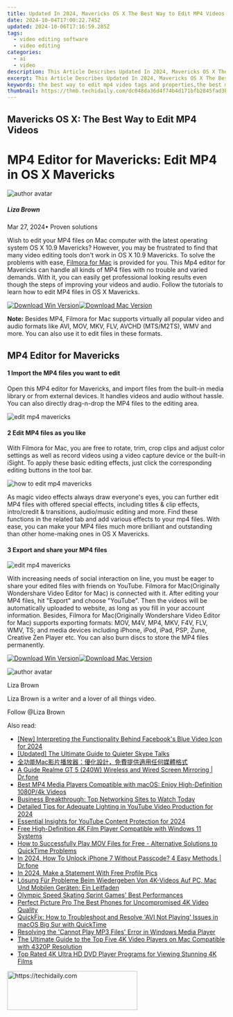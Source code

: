 ```yaml
---
title: Updated In 2024, Mavericks OS X The Best Way to Edit MP4 Videos
date: 2024-10-04T17:00:22.745Z
updated: 2024-10-06T17:16:59.285Z
tags: 
  - video editing software
  - video editing
categories: 
  - ai
  - video
description: This Article Describes Updated In 2024, Mavericks OS X The Best Way to Edit MP4 Videos
excerpt: This Article Describes Updated In 2024, Mavericks OS X The Best Way to Edit MP4 Videos
keywords: the best way to edit mp4 video tags and properties,the best mac video editors similar to windows movie maker 2024 update,mavericks os x the best way to edit mp4 videos,os x mavericks video editing tutorial mastering the basics,top 5 best ipad video editor 2024 updated,best mp4 editor for mac mavericks easy video editing,how to edit mp4 videos on mac mavericks a step by step guide
thumbnail: https://thmb.techidaily.com/dc048da36d4f74b4d171bfb2845fad3bf8d729c04e77596617ba912c21778696.jpg
---
```


## Mavericks OS X: The Best Way to Edit MP4 Videos

# MP4 Editor for Mavericks: Edit MP4 in OS X Mavericks

![author avatar](https://lh5.googleusercontent.com/-AIMmjowaFs4/AAAAAAAAAAI/AAAAAAAAABc/Y5UmwDaI7HU/s250-c-k/photo.jpg)

##### Liza Brown

 Mar 27, 2024• Proven solutions

Wish to edit your MP4 files on Mac computer with the latest operating system OS X 10.9 Mavericks? However, you may be frustrated to find that many video editing tools don't work in OS X 10.9 Mavericks. To solve the problems with ease, [Filmora for Mac](https://tools.techidaily.com/wondershare/filmora/download/) is provided for you. This Mp4 editor for Mavericks can handle all kinds of MP4 files with no trouble and varied demands. With it, you can easily get professional looking results even though the steps of improving your videos and audio. Follow the tutorials to learn how to edit MP4 files in OS X Mavericks.

[![Download Win Version](https://images.wondershare.com/filmora/guide/download-btn-win.jpg)](https://tools.techidaily.com/wondershare/filmora/download/)[![Download Mac Version](https://images.wondershare.com/filmora/guide/download-btn-mac.jpg)](https://tools.techidaily.com/wondershare/filmora/download/)

**Note:** Besides MP4, Filmora for Mac supports virtually all popular video and audio formats like AVI, MOV, MKV, FLV, AVCHD (MTS/M2TS), WMV and more. You can also use it to edit files in these formats.

## MP4 Editor for Mavericks

#### 1 Import the MP4 files you want to edit

Open this MP4 editor for Mavericks, and import files from the built-in media library or from external devices. It handles videos and audio without hassle. You can also directly drag-n-drop the MP4 files to the editing area.

![edit mp4 mavericks](https://images.wondershare.com/guide/images/mac-vivideo/mac-vivideo-add-files.jpg)

#### 2 Edit MP4 files as you like

With Filmora for Mac, you are free to rotate, trim, crop clips and adjust color settings as well as record videos using a video capture device or the built-in iSight. To apply these basic editing effects, just click the corresponding editing buttons in the tool bar.

![how to edit mp4 mavericks](https://images.wondershare.com/guide/images/mac-vivideo/mac-vivideo-start-to-edit.jpg)

As magic video effects always draw everyone's eyes, you can further edit MP4 files with offered special effects, including titles & clip effects, intro/credit & transitions, audio/music editing and more. Find these functions in the related tab and add various effects to your mp4 files. With ease, you can make your MP4 files much more brilliant and outstanding than other home-making ones in OS X Mavericks.

#### 3 Export and share your MP4 files

![edit mp4 mavericks](https://images.wondershare.com/guide/images/mac-vivideo/mac-vivideo-output.jpg)

With increasing needs of social interaction on line, you must be eager to share your edited files with friends on YouTube. Filmora for Mac(Originally Wondershare Video Editor for Mac) is connected with it. After editing your MP4 files, hit "Export" and choose "YouTube". Then the videos will be automatically uploaded to website, as long as you fill in your account information. Besides, Filmora for Mac(Originally Wondershare Video Editor for Mac) supports exporting formats: MOV, M4V, MP4, MKV, F4V, FLV, WMV, TS; and media devices including iPhone, iPod, iPad, PSP, Zune, Creative Zen Player etc. You can also burn discs to store the MP4 files permanently.

[![Download Win Version](https://images.wondershare.com/filmora/guide/download-btn-win.jpg)](https://tools.techidaily.com/wondershare/filmora/download/)[![Download Mac Version](https://images.wondershare.com/filmora/guide/download-btn-mac.jpg)](https://tools.techidaily.com/wondershare/filmora/download/)

![author avatar](https://lh5.googleusercontent.com/-AIMmjowaFs4/AAAAAAAAAAI/AAAAAAAAABc/Y5UmwDaI7HU/s250-c-k/photo.jpg)

Liza Brown

Liza Brown is a writer and a lover of all things video.

Follow @Liza Brown

<ins class="adsbygoogle"
      style="display:block"
      data-ad-client="ca-pub-7571918770474297"
      data-ad-slot="8358498916"
      data-ad-format="auto"
      data-full-width-responsive="true"></ins>

<span class="atpl-alsoreadstyle">Also read:</span>
<div><ul>
<li><a href="https://facebook-video-recording.techidaily.com/new-interpreting-the-functionality-behind-facebooks-blue-video-icon-for-2024/"><u>[New] Interpreting the Functionality Behind Facebook's Blue Video Icon for 2024</u></a></li>
<li><a href="https://visual-screen-recording.techidaily.com/updated-the-ultimate-guide-to-quieter-skype-talks/"><u>[Updated] The Ultimate Guide to Quieter Skype Talks</u></a></li>
<li><a href="https://video-creation-software.techidaily.com/1727404329866-mac/"><u>全功能Mac影片播放器：優化設計，免費提供適用任何媒體格式</u></a></li>
<li><a href="https://screen-mirror.techidaily.com/a-guide-realme-gt-5-240w-wireless-and-wired-screen-mirroring-drfone-by-drfone-android/"><u>A Guide Realme GT 5 (240W) Wireless and Wired Screen Mirroring | Dr.fone</u></a></li>
<li><a href="https://video-creation-software.techidaily.com/best-mp4-media-players-compatible-with-macos-enjoy-high-definition-1080p4k-videos/"><u>Best MP4 Media Players Compatible with macOS: Enjoy High-Definition 1080P/4k Videos</u></a></li>
<li><a href="https://facebook.techidaily.com/business-breakthrough-top-networking-sites-to-watch-today/"><u>Business Breakthrough: Top Networking Sites to Watch Today</u></a></li>
<li><a href="https://youtube-clips.techidaily.com/detailed-tips-for-adequate-lighting-in-youtube-video-production-for-2024/"><u>Detailed Tips for Adequate Lighting in YouTube Video Production for 2024</u></a></li>
<li><a href="https://youtube-blog.techidaily.com/tial-insights-for-youtube-content-protection-for-2024/"><u>Essential Insights for YouTube Content Protection for 2024</u></a></li>
<li><a href="https://video-creation-software.techidaily.com/free-high-definition-4k-film-player-compatible-with-windows-11-systems/"><u>Free High-Definition 4K Film Player Compatible with Windows 11 Systems</u></a></li>
<li><a href="https://video-creation-software.techidaily.com/how-to-successfully-play-mov-files-for-free-alternative-solutions-to-quicktime-problems/"><u>How to Successfully Play MOV Files for Free - Alternative Solutions to QuickTime Problems</u></a></li>
<li><a href="https://iphone-unlock.techidaily.com/in-2024-how-to-unlock-iphone-7-without-passcode-4-easy-methods-drfone-by-drfone-ios/"><u>In 2024, How To Unlock iPhone 7 Without Passcode? 4 Easy Methods | Dr.fone</u></a></li>
<li><a href="https://youtube-zero.techidaily.com/24-make-a-statement-with-free-profile-pics/"><u>In 2024, Make a Statement With Free Profile Pics</u></a></li>
<li><a href="https://video-creation-software.techidaily.com/losung-fur-probleme-beim-wiedergeben-von-4k-videos-auf-pc-mac-und-mobilen-geraten-ein-leitfaden/"><u>Lösung Für Probleme Beim Wiedergeben Von 4K-Videos Auf PC, Mac Und Mobilen Geräten: Ein Leitfaden</u></a></li>
<li><a href="https://extra-resources.techidaily.com/olympic-speed-skating-sprint-games-best-performances/"><u>Olympic Speed Skating Sprint Games' Best Performances</u></a></li>
<li><a href="https://extra-hints.techidaily.com/perfect-picture-pro-the-best-phones-for-uncompromised-4k-video-quality/"><u>Perfect Picture Pro The Best Phones for Uncompromised 4K Video Quality</u></a></li>
<li><a href="https://video-creation-software.techidaily.com/quickfix-how-to-troubleshoot-and-resolve-avi-not-playing-issues-in-macos-big-sur-with-quicktime/"><u>QuickFix: How to Troubleshoot and Resolve 'AVI Not Playing' Issues in macOS Big Sur with QuickTime</u></a></li>
<li><a href="https://video-creation-software.techidaily.com/resolving-the-cannot-play-mp3-files-error-in-windows-media-player/"><u>Resolving the 'Cannot Play MP3 Files' Error in Windows Media Player</u></a></li>
<li><a href="https://video-creation-software.techidaily.com/the-ultimate-guide-to-the-top-five-4k-video-players-on-mac-compatible-with-4320p-resolution/"><u>The Ultimate Guide to the Top Five 4K Video Players on Mac Compatible with 4320P Resolution</u></a></li>
<li><a href="https://video-creation-software.techidaily.com/top-rated-4k-ultra-hd-dvd-player-programs-for-viewing-stunning-4k-films/"><u>Top Rated 4K Ultra HD DVD Player Programs for Viewing Stunning 4K Films</u></a></li>
</ul></div>

<!-- affiliate ads begin -->
<a href="https://aligracehair.sjv.io/c/5597632/1972693/19272" target="_top" id="1972693">
  <img src="//a.impactradius-go.com/display-ad/19272-1972693" border="0" alt="https://techidaily.com" width="300" height="90"/>
</a>
<img height="0" width="0" src="https://aligracehair.sjv.io/i/5597632/1972693/19272" style="position:absolute;visibility:hidden;" border="0" />
<!-- affiliate ads end -->

